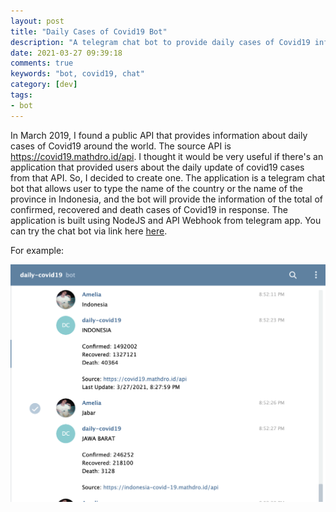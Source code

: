 ```yaml
---
layout: post
title: "Daily Cases of Covid19 Bot"
description: "A telegram chat bot to provide daily cases of Covid19 information around the world, especially in Indonesia"
date: 2021-03-27 09:39:18
comments: true
keywords: "bot, covid19, chat"
category: [dev]
tags:
- bot
---
```


In March 2019, I found a public API that provides information about daily cases of Covid19 around the world. The source API is <a href="https://covid19.mathdro.id/api" target="_top">https://covid19.mathdro.id/api</a>. I thought it would be very useful if there's an application that provided users about the daily update of covid19 cases from that API. So, I decided to create one. The application is a telegram chat bot that allows user to type the name of the country or the name of the province in Indonesia, and the bot will provide the information of the total of confirmed, recovered and death cases of Covid19 in response. The application is built using NodeJS and API Webhook from telegram app. You can try the chat bot via link here <a href="https://t.me/test_covid19news_bot" target="_top">here</a>. 

For example:

![](../assets/img/ss-1-chatbot.png)
